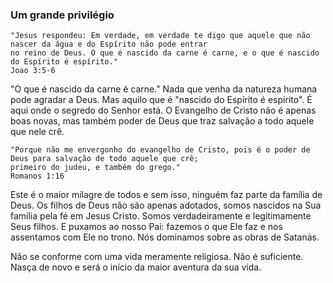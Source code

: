 ### Um grande privilégio

```
"Jesus respondeu: Em verdade, em verdade te digo que aquele que não nascer da água e do Espírito não pode entrar
no reino de Deus. O que é nascido da carne é carne, e o que é nascido do Espírito é espírito."
Joao 3:5-6
```

"O que é nascido da carne é carne." Nada que venha da natureza humana pode agradar a Deus. Mas aquilo que é "nascido do Espírito é espírito". É aqui onde o segredo do Senhor está. O Evangelho de Cristo não é apenas boas novas, mas também poder de Deus que traz salvação a todo aquele que nele crê.

```
"Porque não me envergonho do evangelho de Cristo, pois é o poder de Deus para salvação de todo aquele que crê; 
primeiro do judeu, e também do grego."
Romanos 1:16
```

Este é o maior milagre de todos e sem isso, ninguém faz parte da família de Deus. Os filhos de Deus não são apenas adotados, somos nascidos na Sua família pela fé em Jesus Cristo. Somos verdadeiramente e legitimamente Seus filhos. E puxamos ao nosso Pai: fazemos o que Ele faz e nos assentamos com Ele no trono. Nós dominamos sobre as obras de Satanás.

Não se conforme com uma vida meramente religiosa. Não é suficiente. Nasça de novo e será o início da maior aventura da sua vida.